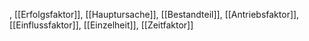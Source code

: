 , [[Erfolgsfaktor]], [[Hauptursache]], [[Bestandteil]], [[Antriebsfaktor]], [[Einflussfaktor]], [[Einzelheit]], [[Zeitfaktor]]